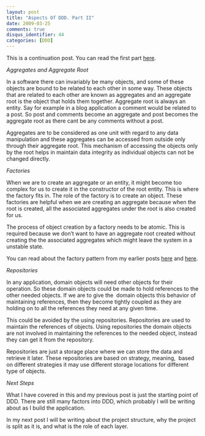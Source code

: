 ```yaml
---
layout: post
title: "Aspects Of DDD. Part II"
date: 2009-03-25
comments: true
disqus_identifier: 44
categories: [DDD]
---
```

This is a continuation post. You can read the first part
[here](/2009/03/23/Aspects-Of-DDD.-Part-I/).

*Aggregates and Aggregate Root*

In a software there can invariably be many objects, and some of these
objects are bound to be related to each other in some way. These objects
that are related to each other are known as aggregates and an aggregate
root is the object that holds them together. Aggregate root is always an
entity. Say for example in a blog application a comment would be related
to a post. So post and comments become an aggregate and post becomes the
aggregate root as there cant be any comments without a post.

Aggregates are to be considered as one unit with regard to any data
manipulation and these aggregates can be accessed from outside only
through their aggregate root. This mechanism of accessing the objects
only by the root helps in maintain data integrity as individual objects
can not be changed directly.

*Factories*

When we are to create an aggregate or an entity, it might become too
complex for us to create it in the constructor of the root entity. This
is where the factory fits in. The role of the factory is to create an
object. These factories are helpful when we are creating an aggregate
because when the root is created, all the associated aggregates under
the root is also created for us.

The process of object creation by a factory needs to be atomic. This is
required because we don’t want to have an aggregate root created without
creating the the associated aggregates which might leave the system in a
unstable state.

You can read about the factory pattern from my earlier posts
[here](/2008/12/18/Design-Patterns-For-Dummies.-The-Factory-Method-Pattern/)
and
[here](/2009/01/05/Design-Patterns-for-Dummies.-The-Abstract-Factory-Pattern/).

*Repositories*

In any application, domain objects will need other objects for their
operation. So these domain objects could be made to hold references to
the other needed objects. If we are to give the  domain objects this
behavior of maintaining references, then they become tightly coupled as
they are holding on to all the references they need at any given time.

This could be avoided by the using repositories. Repositories are used
to maintain the references of objects. Using repositories the domain
objects are not involved in maintaining the references to the needed
object, instead they can get it from the repository.

Repositories are just a storage place where we can store the data and
retrieve it later. These repositories are based on strategy, meaning, 
based on different strategies it may use different storage locations for
different type of objects.

*Next Steps*

What I have covered in this and my previous post is just the starting
point of DDD. There are still many factors into DDD, which probably I
will be writing about as I build the application.

In my next post I will be writing about the project structure, why the
project is split as it is, and what is the role of each layer.

